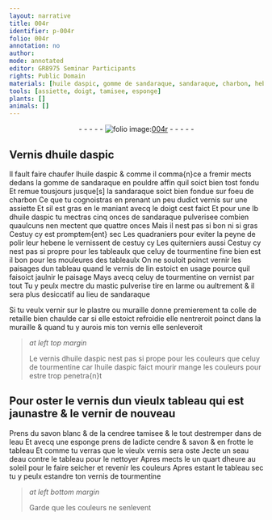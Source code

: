 ```yaml
---
layout: narrative
title: 004r
identifier: p-004r
folio: 004r
annotation: no
author:
mode: annotated
editor: GR8975 Seminar Participants
rights: Public Domain
materials: [huile daspic, gomme de sandaraque, sandaraque, charbon, hebene, tourmentine, vernis de lin, mastic, plastre, colle de retaille, vernis dhuile daspic, savon blanc, cendree, eau, cendre, savon, vernis de tourmentine]
tools: [assiette, doigt, tamisee, esponge]
plants: []
animals: []
---
```


<div class="folio" align="center">- - - - - <a href="http://gallica.bnf.fr/ark:/12148/btv1b10500001g/f13.image" target="_blank"><img src="https://cu-mkp.github.io/2017-workshop-edition/assets/photo-icon.png" alt="folio image: " style="display:inline-block; margin-bottom:-3px;"/>004r</a> - - - - - </div>    

## Vernis d<span class="m">huile daspic</span>

 
Il fault faire chaufer l<span class="m">huile daspic</span> & comme il comma{n}ce a fremir mects dedans la <span class="m">gomme de sandaraque</span> en pouldre affin quil soict bien tost fondu Et remue tousjours jusque[s] la <span class="m">sandaraque</span> soict bien fondue sur foeu de <span class="m">charbon</span> Ce que tu cognoistras en prenant un peu dudict vernis sur une <span class="tl">assiette</span> Et sil est gras en le maniant avecq le <span class="tl"><span class="bp">doigt</span></span> cest faict Et pour une lb d<span class="m">huile daspic</span> tu mectras cinq onces de <span class="m">sandaraque</span> pulverisee combien quaulcuns nen mectent que quattre onces Mais il nest pas si bon ni si gras Cestuy cy est promptem{ent} sec Les <span class="pro">quadraniers</span> pour eviter la peyne de polir leur <span class="m">hebene</span> le vernissent de cestuy cy Les <span class="pro">quiterniers</span> aussi Cestuy cy nest pas si propre pour les tableaulx que celuy de <span class="m">tourmentine</span> fine bien est il bon pour les mouleures des tableaulx On ne souloit poinct vernir les paisages dun tableau quand le <span class="m">vernis de lin</span> estoict en usage pource quil faisoict jaulnir le paisage Mays avecq celuy de <span class="m">tourmentine</span> on vernist par tout Tu y peulx mectre du <span class="m">mastic</span> pulverise tire en larme ou aultrement & il sera plus desiccatif au lieu de <span class="m">sandaraque</span>
 
Si tu veulx vernir sur le <span class="m">plastre</span> ou muraille donne premierement ta <span class="m">colle de retaille</span> bien chaulde car si elle estoict refroidie elle nentreroit poinct dans la muraille & quand tu y aurois mis ton vernis elle senleveroit
 
> *at left top margin*
> 
>   Le <span class="m">vernis dhuile daspic</span> nest pas si prope pour les couleurs que celuy de <span class="m">tourmentine</span> car l<span class="m">huile daspic</span> faict mourir mange les couleurs pour estre trop penetra{n}t
    

## Pour oster le vernis dun vieulx tableau qui est jaunastre & le vernir de nouveau

 
Prens du <span class="m">savon blanc</span> & de la <span class="m">cendree</span> <span class="tl">tamisee</span> & le tout destremper dans de l<span class="m">eau</span> Et avecq une <span class="tl">esponge</span> prens de ladicte <span class="m">cendre</span> & <span class="m">savon</span> & en frotte le tableau Et comme tu verras que le vieulx vernis sera oste Jecte un seau d<span class="m">eau</span> contre le tableau pour le nettoyer Apres mects le un quart dheure au soleil pour le faire seicher et revenir les couleurs Apres estant le tableau sec tu y peulx estandre ton <span class="m">vernis de tourmentine</span>
 
> *at left bottom margin*
> 
>   Garde que les couleurs ne senlevent
 